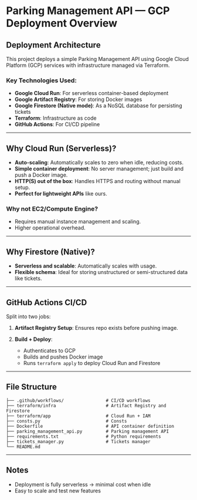# Parking Management API — GCP Deployment Overview

## Deployment Architecture

This project deploys a simple Parking Management API using Google Cloud Platform (GCP) services with infrastructure managed via Terraform.

### Key Technologies Used:

* **Google Cloud Run**: For serverless container-based deployment
* **Google Artifact Registry**: For storing Docker images
* **Google Firestore (Native mode)**: As a NoSQL database for persisting tickets
* **Terraform**: Infrastructure as code
* **GitHub Actions**: For CI/CD pipeline

---

## Why Cloud Run (Serverless)?

* **Auto-scaling**: Automatically scales to zero when idle, reducing costs.
* **Simple container deployment**: No server management; just build and push a Docker image.
* **HTTP(S) out of the box**: Handles HTTPS and routing without manual setup.
* **Perfect for lightweight APIs** like ours.

### Why not EC2/Compute Engine?

* Requires manual instance management and scaling.
* Higher operational overhead.

---

## Why Firestore (Native)?

* **Serverless and scalable**: Automatically scales with usage.
* **Flexible schema**: Ideal for storing unstructured or semi-structured data like tickets.

---



## GitHub Actions CI/CD

Split into two jobs:

1. **Artifact Registry Setup**: Ensures repo exists before pushing image.
2. **Build + Deploy**:

   * Authenticates to GCP
   * Builds and pushes Docker image
   * Runs `terraform apply` to deploy Cloud Run and Firestore

---

## File Structure

```
├── .github/workflows/                # CI/CD workflows
├── terraform/infra                   # Artifact Registry and Firestore
├── terraform/app                     # Cloud Run + IAM
├── consts.py                         # Consts
├── Dockerfile                        # API container definition
├── parking_management_api.py         # Parking management API
├── requirements.txt                  # Python requirements 
├── tickets_manager.py                # Tickets manager
└── README.md
```

---

## Notes

* Deployment is fully serverless → minimal cost when idle
* Easy to scale and test new features
